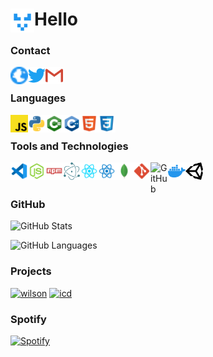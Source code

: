 
# Hello <img align="left" alt="Node.js" width="38px" src="./icons/pfp.png" />

<!--![Twitter](https://img.shields.io/twitter/follow/oliverkovacsdev?label=Follow)-->

### Contact

[<img align="left" alt="Website" width="28px" src="./icons/globe.svg" />](https://github.com/OliverKovacs)
[<img align="left" alt="Twitter" width="28px" src="./icons/twitter.svg" />](https://twitter.com/oliverkovacsdev)
[<img align="left" alt="Email" width="28px" src="./icons/gmail.svg" />](mailto:oliver.kovacs.dev@gmail.com)

<br />

### Languages

[<img align="left" alt="JavaScript" width="28px" src="./icons/js.svg" />](https://code.visualstudio.com/)
[<img align="left" alt="Python" width="28px" src="https://raw.githubusercontent.com/vscode-icons/vscode-icons/master/icons/file_type_python.svg" />](https://www.python.org/)
[<img align="left" alt="C#" width="28px" src="https://raw.githubusercontent.com/vscode-icons/vscode-icons/master/icons/file_type_csharp2.svg" />](https://docs.microsoft.com/en-us/dotnet/csharp/)
[<img align="left" alt="C++" width="28px" src="https://raw.githubusercontent.com/vscode-icons/vscode-icons/master/icons/file_type_cpp3.svg" />](https://isocpp.org/)
[<img align="left" alt="HTML5" width="28px" src="https://raw.githubusercontent.com/vscode-icons/vscode-icons/master/icons/file_type_html.svg" />](https://html.spec.whatwg.org/)
[<img align="left" alt="CSS3" width="28px" src="https://raw.githubusercontent.com/vscode-icons/vscode-icons/master/icons/file_type_css.svg" />](https://www.w3.org/TR/CSS2/)

<br />

### Tools and Technologies

[<img align="left" alt="Visual Studio Code" width="28px" src="https://raw.githubusercontent.com/vscode-icons/vscode-icons/master/icons/file_type_vscode.svg" />](https://code.visualstudio.com/)
[<img align="left" alt="Node.js" width="28px" src="https://raw.githubusercontent.com/vscode-icons/vscode-icons/master/icons/file_type_node.svg" />](https://nodejs.org/en/)
[<img align="left" alt="npm" width="28px" src="https://raw.githubusercontent.com/vscode-icons/vscode-icons/master/icons/file_type_npm.svg" />](https://www.npmjs.com/)
[<img align="left" alt="Electron" width="28px" src="./icons/electron.svg" />](https://www.electronjs.org/)
[<img align="left" alt="React" width="28px" src="https://raw.githubusercontent.com/vscode-icons/vscode-icons/master/icons/file_type_reactjs.svg" />](https://reactjs.org/)
[<img align="left" alt="React Native" width="28px" src="https://raw.githubusercontent.com/vscode-icons/vscode-icons/master/icons/file_type_reactts.svg" />](https://reactnative.dev/)
[<img align="left" alt="MongoDB" width="28px" src="https://raw.githubusercontent.com/vscode-icons/vscode-icons/master/icons/file_type_mongo.svg" />](https://www.mongodb.com/)
[<img align="left" alt="git" width="28px" src="https://raw.githubusercontent.com/vscode-icons/vscode-icons/master/icons/file_type_git.svg" />](https://git-scm.com/)
[<img align="left" alt="GitHub" width="28px" src="https://simpleicons.org/icons/github.svg" />](https://github.com/)
[<img align="left" alt="Docker" width="28px" src="./icons/docker.svg" />](https://www.docker.com/)
[<img align="left" alt="Unity" width="28px" src="./icons/unity.svg" />](https://unity.com/)

<br />
<br />


### GitHub

<img alt="GitHub Stats" src="https://github-readme-stats-git-master.oliverkovacs.vercel.app/api?username=OliverKovacs&show_icons=true&theme=github_dark&hide_border=true" />&nbsp;

<img alt="GitHub Languages" src="https://github-readme-stats-git-master.oliverkovacs.vercel.app/api/top-langs/?username=OliverKovacs&layout=compact&show_owner=true&theme=github_dark&hide_border=true" />

### Projects

[<img alt="wilson" src="https://github-readme-stats-git-master.oliverkovacs.vercel.app/api/pin/?username=hiubok&show_owner=true&repo=wilson&theme=github_dark&hide_border=true" />](https://github.com/hiubok/wilson)
[<img alt="icd" src="https://github-readme-stats-git-master.oliverkovacs.vercel.app/api/pin/?username=OliverKovacs&show_owner=true&repo=JavaScript-samples&theme=github_dark&hide_border=true" />](https://github.com/OliverKovacs/JavaScript-samples)
&nbsp;

### Spotify

[![Spotify](https://novatorem.oliverkovacs.vercel.app/api/spotify)](https://open.spotify.com/user/oliverkovacs)